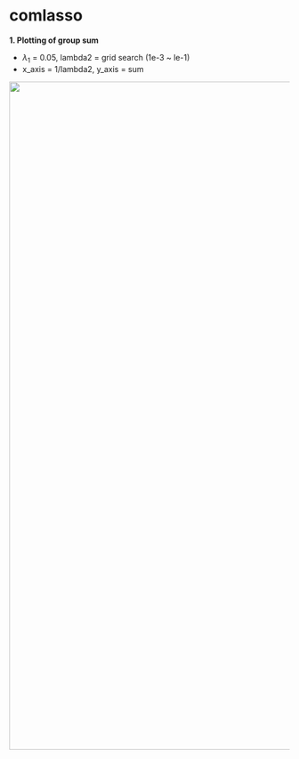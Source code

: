# comlasso

**1. Plotting of group sum** 

- $\lambda_{1}$ = 0.05, lambda2  = grid search (1e-3 ~ le-1)
- x_axis = 1/lambda2,  y_axis = sum

<img width = "1000" height = '1200' src = https://user-images.githubusercontent.com/37679460/48176644-6bcaa200-e354-11e8-9508-d959d8fbc21e.png>
